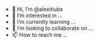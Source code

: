 - 👋 Hi, I’m @alexitiuba
- 👀 I’m interested in ...
- 🌱 I’m currently learning ...
- 💞️ I’m looking to collaborate on ...
- 📫 How to reach me ...

<!---
alexitiuba/alexitiuba is a ✨ special ✨ repository because its `README.md` (this file) appears on your GitHub profile.
You can click the Preview link to take a look at your changes.
--->
